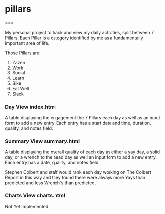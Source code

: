 # pillars
===

My personal project to track and view my daily activities, split between 7 Pillars.
Each Pillar is a category identified by me as a fundamentally important area of life.

Those Pillars are:
1. Zazen
2. Work
3. Social
4. Learn
5. Bike
6. Eat Well
7. Slack

### Day View index.html

A table displaying the engagement the 7 Pillars each day as well as an input form
to add a new entry. Each entry has a start date and time, duration, quality,
and notes field.

### Summary View summary.html

A table displaying the overall quality of each day as either a yay day, a solid day,
or a wrench to the head day as well an input form to add a new entry. Each entry
has a date, quality, and notes field.

Stephen Colbert and staff would rank each day working on The Colbert Report in this
way and they found there were always more Yays than predicted and less Wrench's than
predicted.

### Charts View charts.html

Not Yet Implemented.
